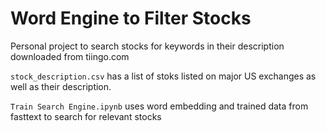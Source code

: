 # Word Engine to Filter Stocks

Personal project to search stocks for keywords in their description downloaded from tiingo.com

`stock_description.csv` has a list of stoks listed on major US exchanges as well as their description.

`Train Search Engine.ipynb` uses word embedding and trained data from fasttext to search for relevant stocks
